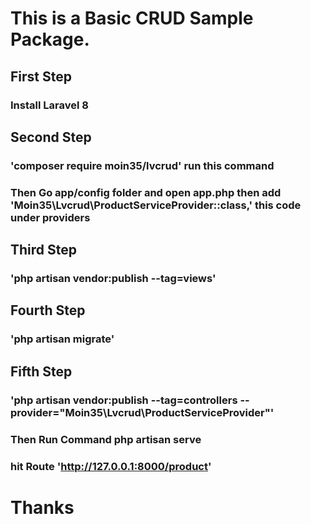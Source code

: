 # This is a Basic CRUD Sample Package.
## First Step
### Install Laravel 8

## Second Step 
### 'composer require moin35/lvcrud' run this command
### Then Go app/config folder and open app.php then add 'Moin35\Lvcrud\ProductServiceProvider::class,' this code under providers

## Third Step
### 'php artisan vendor:publish --tag=views'

## Fourth Step 
### 'php artisan migrate'

## Fifth Step
### 'php artisan vendor:publish --tag=controllers --provider="Moin35\Lvcrud\ProductServiceProvider"'

### Then Run Command php artisan serve
### hit Route 'http://127.0.0.1:8000/product'

# Thanks